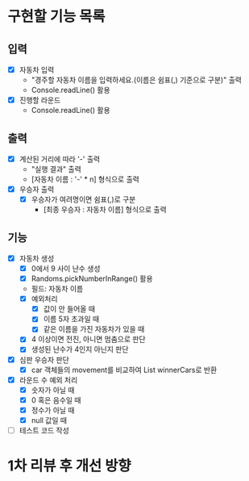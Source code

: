 # 구현할 기능 목록 

## 입력
- [x] 자동차 입력
  - "경주할 자동차 이름을 입력하세요.(이름은 쉼표(,) 기준으로 구분)" 출력
  - Console.readLine() 활용
- [x] 진행할 라운드
  - Console.readLine() 활용

## 출력
- [x] 계산된 거리에 따라 '-' 출력
  - "실행 결과" 출력
  - [자동차 이름 : '-' * n] 형식으로 출력  
- [x] 우승자 출력
  - [x] 우승자가 여려명이면 쉼표(,)로 구분
    - [최종 우승자 : 자동차 이름] 형식으로 출력 

## 기능
- [x] 자동차 생성
  - [x] 0에서 9 사이 난수 생성
  - [x] Randoms.pickNumberInRange() 활용
  - 필드: 자동차 이름
  - [x] 예외처리
    - [x] 값이 안 들어올 때
    - [x] 이름 5자 초과일 때
    - [x] 같은 이름을 가진 자동차가 있을 때
  - [x] 4 이상이면 전진, 아니면 멈춤으로 판단
  - [x] 생성된 난수가 4인지 아닌지 판단
- [x] 심판 우승자 판단
  - [x] car 객체들의 movement를 비교하여 List<Car> winnerCars로 반환
- [x] 라운드 수 예외 처리
  - [x] 숫자가 아닐 때
  - [x] 0 혹은 음수일 때
  - [x] 정수가 아닐 때
  - [x] null 값일 때
- [ ] 테스트 코드 작성

# 1차 리뷰 후 개선 방향
